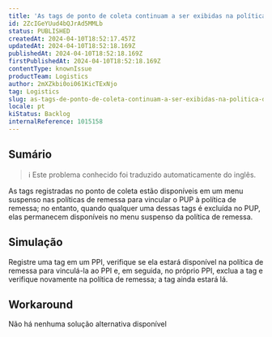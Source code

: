 ```yaml
---
title: 'As tags de ponto de coleta continuam a ser exibidas na política de remessa após a exclusão.'
id: 2ZcIGeYUud4bQJrAd5MMLb
status: PUBLISHED
createdAt: 2024-04-10T18:52:17.457Z
updatedAt: 2024-04-10T18:52:18.169Z
publishedAt: 2024-04-10T18:52:18.169Z
firstPublishedAt: 2024-04-10T18:52:18.169Z
contentType: knownIssue
productTeam: Logistics
author: 2mXZkbi0oi061KicTExNjo
tag: Logistics
slug: as-tags-de-ponto-de-coleta-continuam-a-ser-exibidas-na-politica-de-remessa-apos-a-exclusao
locale: pt
kiStatus: Backlog
internalReference: 1015158
---
```


## Sumário

>ℹ️ Este problema conhecido foi traduzido automaticamente do inglês.


As tags registradas no ponto de coleta estão disponíveis em um menu suspenso nas políticas de remessa para vincular o PUP à política de remessa; no entanto, quando qualquer uma dessas tags é excluída no PUP, elas permanecem disponíveis no menu suspenso da política de remessa.

## Simulação


Registre uma tag em um PPI, verifique se ela estará disponível na política de remessa para vinculá-la ao PPI e, em seguida, no próprio PPI, exclua a tag e verifique novamente na política de remessa; a tag ainda estará lá.



## Workaround


Não há nenhuma solução alternativa disponível





